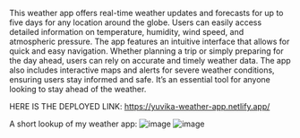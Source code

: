 This weather app offers real-time weather updates and forecasts for up to five days for any location around the globe. Users can easily access detailed information on temperature, humidity, wind speed, and atmospheric pressure. The app features an intuitive interface that allows for quick and easy navigation. Whether planning a trip or simply preparing for the day ahead, users can rely on accurate and timely weather data. The app also includes interactive maps and alerts for severe weather conditions, ensuring users stay informed and safe. It’s an essential tool for anyone looking to stay ahead of the weather.

HERE IS THE DEPLOYED LINK: https://yuvika-weather-app.netlify.app/

A short lookup of my weather app:
![image](https://github.com/user-attachments/assets/7a2531fd-94d8-4b62-b8c4-d1fd7422ef04)
![image](https://github.com/user-attachments/assets/059d330f-4047-402e-a9b1-90f7842c1c8a)




